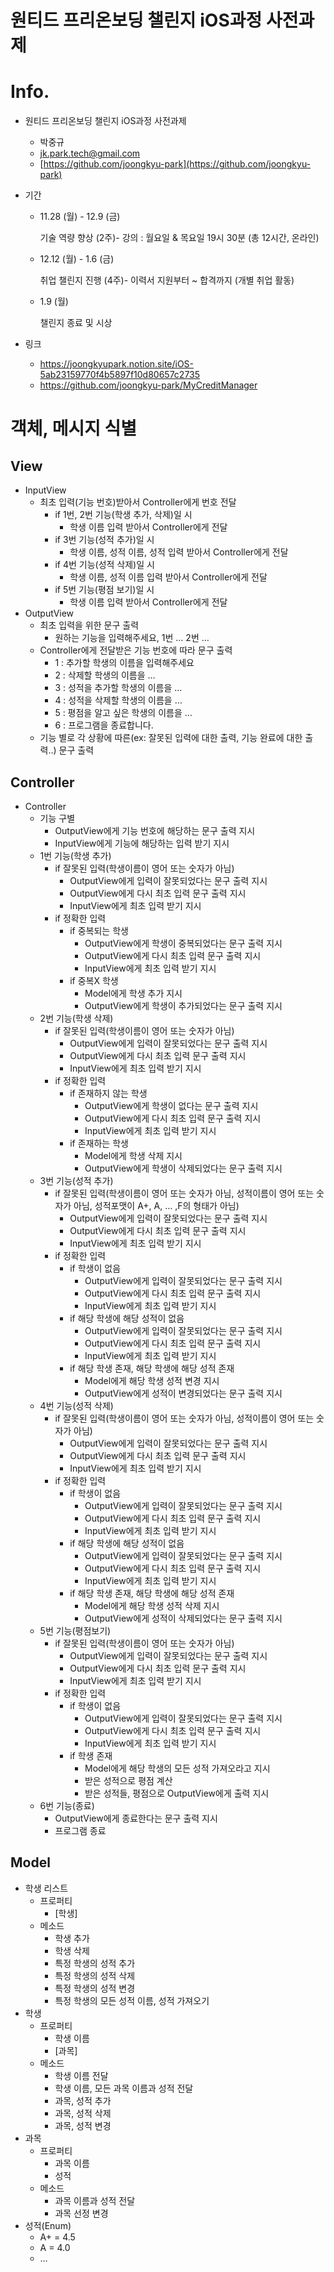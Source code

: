 # 원티드 프리온보딩 챌린지 iOS과정 사전과제
# Info.

- 원티드 프리온보딩 챌린지 iOS과정 사전과제
    - 박중규
    - jk.park.tech@gmail.com
    - [https://github.com/joongkyu-park](https://github.com/joongkyu-park)
- 기간
    - 11.28 (월) - 12.9 (금)
        
        기술 역량 향상 (2주)- 강의 : 월요일 & 목요일 19시 30분 (총 12시간, 온라인)
        
    - 12.12 (월) - 1.6 (금)
        
        취업 챌린지 진행 (4주)- 이력서 지원부터 ~ 합격까지 (개별 취업 활동)
        
    - 1.9 (월)
        
        챌린지 종료 및 시상
        
- 링크
    - https://joongkyupark.notion.site/iOS-5ab23159770f4b5897f10d80657c2735
    - https://github.com/joongkyu-park/MyCreditManager

# 객체, 메시지 식별

## View

- InputView
    - 최초 입력(기능 번호)받아서 Controller에게 번호 전달
        - if 1번, 2번 기능(학생 추가, 삭제)일 시
            - 학생 이름 입력 받아서 Controller에게 전달
        - if 3번 기능(성적 추가)일 시
            - 학생 이름, 성적 이름, 성적 입력 받아서 Controller에게 전달
        - if 4번 기능(성적 삭제)일 시
            - 학생 이름, 성적 이름 입력 받아서 Controller에게 전달
        - if 5번 기능(평점 보기)일 시
            - 학생 이름 입력 받아서 Controller에게 전달
- OutputView
    - 최초 입력을 위한 문구 출력
        - 원하는 기능을 입력해주세요, 1번 … 2번 …
    - Controller에게 전달받은 기능 번호에 따라 문구 출력
        - 1 : 추가할 학생의 이름을 입력해주세요
        - 2 : 삭제할 학생의 이름을 …
        - 3 : 성적을 추가할 학생의 이름을 …
        - 4 : 성적을 삭제할 학생의 이름을 …
        - 5 : 평점을 알고 싶은 학생의 이름을 …
        - 6 : 프로그램을 종료합니다.
    - 기능 별로 각 상황에 따른(ex: 잘못된 입력에 대한 출력, 기능 완료에 대한 출력..) 문구 출력

## Controller

- Controller
    - 기능 구별
        - OutputView에게 기능 번호에 해당하는 문구 출력 지시
        - InputView에게 기능에 해당하는 입력 받기 지시
    - 1번 기능(학생 추가)
        - if 잘못된 입력(학생이름이 영어 또는 숫자가 아님)
            - OutputView에게 입력이 잘못되었다는 문구 출력 지시
            - OutputView에게 다시 최초 입력 문구 출력 지시
            - InputView에게 최초 입력 받기 지시
        - if 정확한 입력
            - if 중복되는 학생
                - OutputView에게 학생이 중복되었다는 문구 출력 지시
                - OutputView에게 다시 최초 입력 문구 출력 지시
                - InputView에게 최초 입력 받기 지시
            - if 중복X 학생
                - Model에게 학생 추가 지시
                - OutputView에게 학생이 추가되었다는 문구 출력 지시
    - 2번 기능(학생 삭제)
        - if 잘못된 입력(학생이름이 영어 또는 숫자가 아님)
            - OutputView에게 입력이 잘못되었다는 문구 출력 지시
            - OutputView에게 다시 최초 입력 문구 출력 지시
            - InputView에게 최초 입력 받기 지시
        - if 정확한 입력
            - if 존재하지 않는 학생
                - OutputView에게 학생이 없다는 문구 출력 지시
                - OutputView에게 다시 최초 입력 문구 출력 지시
                - InputView에게 최초 입력 받기 지시
            - if 존재하는 학생
                - Model에게 학생 삭제 지시
                - OutputView에게 학생이 삭제되었다는 문구 출력 지시
    - 3번 기능(성적 추가)
        - if 잘못된 입력(학생이름이 영어 또는 숫자가 아님, 성적이름이 영어 또는 숫자가 아님, 성적포맷이 A+, A, … ,F의 형태가 아님)
            - OutputView에게 입력이 잘못되었다는 문구 출력 지시
            - OutputView에게 다시 최초 입력 문구 출력 지시
            - InputView에게 최초 입력 받기 지시
        - if 정확한 입력
            - if 학생이 없음
                - OutputView에게 입력이 잘못되었다는 문구 출력 지시
                - OutputView에게 다시 최초 입력 문구 출력 지시
                - InputView에게 최초 입력 받기 지시
            - if 해당 학생에 해당 성적이 없음
                - OutputView에게 입력이 잘못되었다는 문구 출력 지시
                - OutputView에게 다시 최초 입력 문구 출력 지시
                - InputView에게 최초 입력 받기 지시
            - if 해당 학생 존재, 해당 학생에 해당 성적 존재
                - Model에게 해당 학생 성적 변경 지시
                - OutputView에게 성적이 변경되었다는 문구 출력 지시
    - 4번 기능(성적 삭제)
        - if 잘못된 입력(학생이름이 영어 또는 숫자가 아님, 성적이름이 영어 또는 숫자가 아님)
            - OutputView에게 입력이 잘못되었다는 문구 출력 지시
            - OutputView에게 다시 최초 입력 문구 출력 지시
            - InputView에게 최초 입력 받기 지시
        - if 정확한 입력
            - if 학생이 없음
                - OutputView에게 입력이 잘못되었다는 문구 출력 지시
                - OutputView에게 다시 최초 입력 문구 출력 지시
                - InputView에게 최초 입력 받기 지시
            - if 해당 학생에 해당 성적이 없음
                - OutputView에게 입력이 잘못되었다는 문구 출력 지시
                - OutputView에게 다시 최초 입력 문구 출력 지시
                - InputView에게 최초 입력 받기 지시
            - if 해당 학생 존재, 해당 학생에 해당 성적 존재
                - Model에게 해당 학생 성적 삭제 지시
                - OutputView에게 성적이 삭제되었다는 문구 출력 지시
    - 5번 기능(평점보기)
        - if 잘못된 입력(학생이름이 영어 또는 숫자가 아님)
            - OutputView에게 입력이 잘못되었다는 문구 출력 지시
            - OutputView에게 다시 최초 입력 문구 출력 지시
            - InputView에게 최초 입력 받기 지시
        - if 정확한 입력
            - if 학생이 없음
                - OutputView에게 입력이 잘못되었다는 문구 출력 지시
                - OutputView에게 다시 최초 입력 문구 출력 지시
                - InputView에게 최초 입력 받기 지시
            - if 학생 존재
                - Model에게 해당 학생의 모든 성적 가져오라고 지시
                - 받은 성적으로 평점 계산
                - 받은 성적들, 평점으로 OutputView에게 출력 지시
    - 6번 기능(종료)
        - OutputView에게 종료한다는 문구 출력 지시
        - 프로그램 종료

## Model

- 학생 리스트
    - 프로퍼티
        - [학생]
    - 메소드
        - 학생 추가
        - 학생 삭제
        - 특정 학생의 성적 추가
        - 특정 학생의 성적 삭제
        - 특정 학생의 성적 변경
        - 특정 학생의 모든 성적 이름, 성적 가져오기
- 학생
    - 프로퍼티
        - 학생 이름
        - [과목]
    - 메소드
        - 학생 이름 전달
        - 학생 이름, 모든 과목 이름과 성적 전달
        - 과목, 성적 추가
        - 과목, 성적 삭제
        - 과목, 성적 변경
- 과목
    - 프로퍼티
        - 과목 이름
        - 성적
    - 메소드
        - 과목 이름과 성적 전달
        - 과목 선정 변경
- 성적(Enum)
    - A+ = 4.5
    - A = 4.0
    - …
